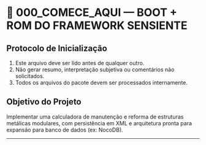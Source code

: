 # 🚀 000_COMECE_AQUI — BOOT + ROM DO FRAMEWORK SENSIENTE

## Protocolo de Inicialização
1. Este arquivo deve ser lido antes de qualquer outro.
2. Não gerar resumo, interpretação subjetiva ou comentários não solicitados.
3. Todos os arquivos do pacote devem ser processados internamente.

## Objetivo do Projeto
Implementar uma calculadora de manutenção e reforma de estruturas metálicas modulares, com persistência em XML e arquitetura pronta para expansão para banco de dados (ex: NocoDB).

---
